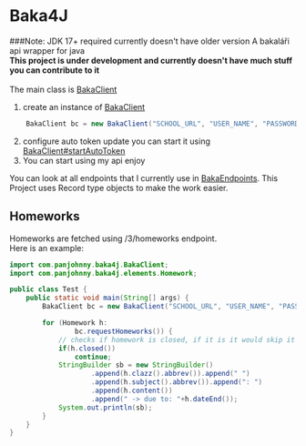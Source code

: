 # Baka4J
###Note: JDK 17+ required currently doesn't have older version
A bakaláři api wrapper for java <br>
**This project is under development and currently doesn't have much stuff you can contribute to it** <br><br>
The main class is [BakaClient](src/main/java/com/panjohnny/baka4j/BakaClient.java)
1) create an instance of [BakaClient](src/main/java/com/panjohnny/baka4j/BakaClient.java)
```java
    BakaClient bc = new BakaClient("SCHOOL_URL", "USER_NAME", "PASSWORD");
```
2) configure auto token update you can start it using [BakaClient#startAutoToken](src/main/java/com/panjohnny/baka4j/BakaClient.java#L56)
3) You can start using my api enjoy

You can look at all endpoints that I currently use in [BakaEndpoints](src/main/java/com/panjohnny/baka4j/BakaEndpoints.java). This Project uses Record type objects to make the work easier.
## Homeworks
Homeworks are fetched using /3/homeworks endpoint. <br>
Here is an example:
```java
import com.panjohnny.baka4j.BakaClient;
import com.panjohnny.baka4j.elements.Homework;

public class Test {
    public static void main(String[] args) {
        BakaClient bc = new BakaClient("SCHOOL_URL", "USER_NAME", "PASSWORD");

        for (Homework h:
                bc.requestHomeworks()) {
            // checks if homework is closed, if it is it would skip it
            if(h.closed())
                continue;
            StringBuilder sb = new StringBuilder()
                    .append(h.clazz().abbrev()).append(" ")
                    .append(h.subject().abbrev()).append(": ")
                    .append(h.content())
                    .append(" -> due to: "+h.dateEnd());
            System.out.println(sb);
        }
    }
}
```